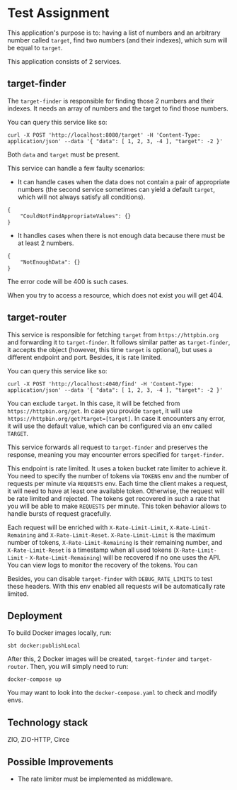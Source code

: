 # Test Assignment

This application's purpose is to: having a list of numbers and an arbitrary number called `target`, 
find two numbers (and their indexes), which sum will be equal to `target`.

This application consists of 2 services. 

## target-finder

The `target-finder` is responsible for finding those 2 numbers and their indexes.
It needs an array of numbers and the target to find those numbers.

You can query this service like so:
```
curl -X POST 'http://localhost:8080/target' -H 'Content-Type: application/json' --data '{ "data": [ 1, 2, 3, -4 ], "target": -2 }'
```
Both `data` and `target` must be present.

This service can handle a few faulty scenarios:
- It can handle cases when the data does not contain a pair of appropriate numbers 
(the second service sometimes can yield a default `target`, which will not always satisfy all conditions).
```
{
    "CouldNotFindAppropriateValues": {}
}
```
- It handles cases when there is not enough data because there must be at least 2 numbers.
```
{
    "NotEnoughData": {}
}
```
The error code will be 400 is such cases.

When you try to access a resource, which does not exist you will get 404.

## target-router

This service is responsible for fetching `target` from `https://httpbin.org` and 
forwarding it to `target-finder`. It follows similar patter as `target-finder`, 
it accepts the object (however, this time `target` is optional),
but uses a different endpoint and port. Besides, it is rate limited.

You can query this service like so:
```
curl -X POST 'http://localhost:4040/find' -H 'Content-Type: application/json' --data '{ "data": [ 1, 2, 3, -4 ], "target": -2 }'
```
You can exclude `target`. In this case, it will be fetched from `https://httpbin.org/get`.
In case you provide `target`, it will use `https://httpbin.org/get?target=[target]`.
In case it encounters any error, it will use the default value, which can be configured via an env called `TARGET`.

This service forwards all request to `target-finder` and preserves the response, meaning you may encounter errors specified for `target-finder`.

This endpoint is rate limited. It uses a token bucket rate limiter to achieve it.
You need to specify the number of tokens via `TOKENS` env and the number of requests per minute via `REQUESTS` env.
Each time the client makes a request, it will need to have at least one available token. 
Otherwise, the request will be rate limited and rejected.
The tokens get recovered in such a rate that you will be able to make `REQUESTS` per minute.
This token behavior allows to handle bursts of request gracefully.


Each request will be enriched with `X-Rate-Limit-Limit`, `X-Rate-Limit-Remaining` and `X-Rate-Limit-Reset`.
`X-Rate-Limit-Limit` is the maximum number of tokens, `X-Rate-Limit-Remaining` is their remaining number, and
`X-Rate-Limit-Reset` is a timestamp when all used tokens (`X-Rate-Limit-Limit` - `X-Rate-Limit-Remaining`) will be recovered if no one uses the API.
You can view logs to monitor the recovery of the tokens.
You can 


Besides, you can disable `target-finder` with `DEBUG_RATE_LIMITS` to test these headers.
With this env enabled all requests will be automatically rate limited.


## Deployment

To build Docker images locally, run:
```shell
sbt docker:publishLocal
```
After this, 2 Docker images will be created, `target-finder` and `target-router`.
Then, you will simply need to run:
```shell
docker-compose up
```
You may want to look into the `docker-compose.yaml` to check and modify envs.

## Technology stack

ZIO, ZIO-HTTP, Circe

## Possible Improvements

- The rate limiter must be implemented as middleware.

